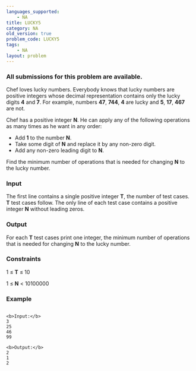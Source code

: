 ```yaml
---
languages_supported:
    - NA
title: LUCKY5
category: NA
old_version: true
problem_code: LUCKY5
tags:
    - NA
layout: problem
---
```

###  All submissions for this problem are available. 

 Chef loves lucky numbers. Everybody knows that lucky numbers are positive integers whose decimal representation contains only the lucky digits **4** and **7**. For example, numbers **47**, **744**, **4** are lucky and **5**, **17**, **467** are not.

 Chef has a positive integer **N**. He can apply any of the following operations as many times as he want in any order:

- Add **1** to the number **N**.
- Take some digit of **N** and replace it by any non-zero digit.
- Add any non-zero leading digit to **N**.

 Find the minimum number of operations that is needed for changing **N** to the lucky number.

### Input

The first line contains a single positive integer **T**, the number of test cases. **T** test cases follow. The only line of each test case contains a positive integer **N** without leading zeros.

### Output

For each **T** test cases print one integer, the minimum number of operations that is needed for changing **N** to the lucky number.

### Constraints

1 ≤ **T** ≤ 10

1 ≤ **N** < 10100000

### Example

```

<b>Input:</b>
3
25
46
99

<b>Output:</b>
2
1
2


```